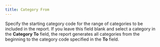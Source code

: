 ```yaml
---
title: Category From
---
```



Specify the starting category code for the range of categories to be  included in the report. If you leave this field blank and select a category  in the **Category To** field, the  report generates all categories from the beginning to the category code  specified in the **To** field.
